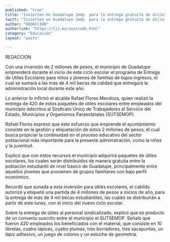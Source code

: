 ```yaml
---
published: "true"
title: "Invierten en Guadalupe 2mdp  para la entrega gratuita de útiles"
twitt: "Invierten en Guadalupe 2mdp  para la entrega gratuita de útiles"
author: "REDACCION"
authorlink: "https://ljz.mx/acercade.html"
category: "Educación"
layout: "posts"

---
```



  REDACCION



  Con una inversión de 2 millones de pesos, el municipio de Guadalupe emprenderá durante el inicio de este ciclo escolar el programa de Entrega de Utiles Escolares para niños y jóvenes de familias de bajos ingresos, el cual se sumará a las más de 4 mil becas de calidad que entregará la administración local durante este año.



  Lo anterior lo infirmó el alcalde Rafael Flores Mendoza, quien realizó la entrega de 420 de estos paquetes de útiles escolares entre empleados del municipio adscritos al Sindicato Unico de Trabajadores al Servicio del Estado, Municipios y Organismos Paraestatales (SUTSEMOP).



  Rafael Flores expresó que este esfuerzo que emprende el ayuntamiento consiste en la gestión y etiquetación de estos 2 millones de pesos, el cual busca propiciar la continuidad en el proceso educativo del sector poblacional más importante para la presente administración, como la niñez y la juventud.



  Explicó que con estos recursos el municipio adquirirá paquetes de útiles escolares, los cuales serán distribuidos de manera gratuita entre la población estudiantil de nivel básico de Guadalupe, principalmente entre aquellos jóvenes que provienen de grupos familiares con bajo perfil económico.



  Recordó que aunada a esta inversión para útiles escolares, el cabildo autorizó y etiquetó una partida de 4 millones de pesos a inicios de año, para la entrega de más de 4 mil becas estudiantiles, las cuales se distribuirán a partir de este lunes, con el inicio del nuevo ciclo escolar.



  Sobre la entrega de útiles al personal sindicalizado, explicó que es producto de un convenio suscrito entre el municipio el SUTSEMOP. Señaló que fueron 420 empleados los beneficiados con el material, que consiste en 10 libretas, cuatro lápices, cuatro plumas, tres borradores, tres sacapuntas, un lápiz adhesivo, un juego de colores y un estuche de geometría.


